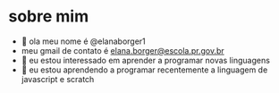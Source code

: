 # sobre mim
- 👋 ola meu nome é @elanaborger1
- meu gmail de contato é elana.borger@escola.pr.gov.br
- 👀 eu estou interessado em aprender a programar novas linguagens
- 🌱 eu estou aprendendo a programar recentemente a linguagem de javascript e scratch


